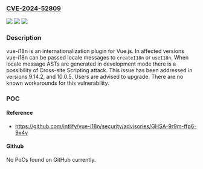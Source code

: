 ### [CVE-2024-52809](https://cve.mitre.org/cgi-bin/cvename.cgi?name=CVE-2024-52809)
![](https://img.shields.io/static/v1?label=Product&message=vue-i18n&color=blue)
![](https://img.shields.io/static/v1?label=Version&message=%3D%20%3C%209.14.2%20&color=brighgreen)
![](https://img.shields.io/static/v1?label=Vulnerability&message=CWE-79%3A%20Improper%20Neutralization%20of%20Input%20During%20Web%20Page%20Generation%20('Cross-site%20Scripting')&color=brighgreen)

### Description

vue-i18n  is an internationalization plugin for Vue.js. In affected versions vue-i18n can be passed locale messages to `createI18n` or `useI18n`. When locale message ASTs are generated in development mode there is a possibility of Cross-site Scripting attack. This issue has been addressed in versions 9.14.2, and 10.0.5. Users are advised to upgrade. There are no known workarounds for this vulnerability.

### POC

#### Reference
- https://github.com/intlify/vue-i18n/security/advisories/GHSA-9r9m-ffp6-9x4v

#### Github
No PoCs found on GitHub currently.

